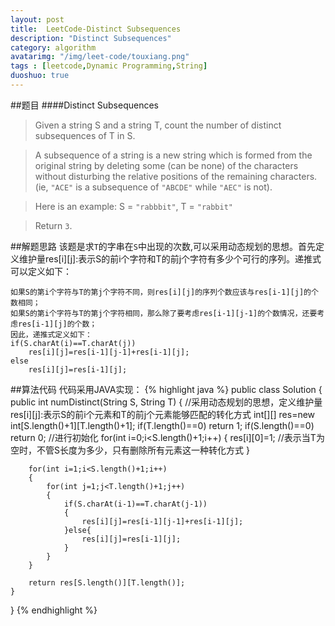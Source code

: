 ```yaml
---
layout: post
title:  LeetCode-Distinct Subsequences
description: "Distinct Subsequences"
category: algorithm
avatarimg: "/img/leet-code/touxiang.png"
tags : [leetcode,Dynamic Programming,String]
duoshuo: true
---
```

##题目
####Distinct Subsequences
>Given a string S and a string T, count the number of distinct subsequences of T in S.

>A subsequence of a string is a new string which is formed from the original string by deleting some (can be none) of the characters without disturbing the relative positions of the remaining characters. (ie, `"ACE"` is a subsequence of `"ABCDE"` while `"AEC"` is not).   

>Here is an example:
>S = `"rabbbit"`, T = `"rabbit"`

>Return `3`.

<!-- more -->
	
##解题思路
该题是求`T`的字串在`S`中出现的次数,可以采用动态规划的思想。首先定义维护量res[i][j]:表示S的前i个字符和T的前j个字符有多少个可行的序列。递推式可以定义如下：

	如果S的第i个字符与T的第j个字符不同，则res[i][j]的序列个数应该与res[i-1][j]的个数相同；
	如果S的第i个字符与T的第j个字符相同，那么除了要考虑res[i-1][j-1]的个数情况，还要考虑res[i-1][j]的个数；
	因此，递推式定义如下：
	if(S.charAt(i)==T.charAt(j))
		res[i][j]=res[i-1][j-1]+res[i-1][j];
	else
		res[i][j]=res[i-1][j];

##算法代码
代码采用JAVA实现： 
{% highlight java %}
public class Solution {
    public int numDistinct(String S, String T) {
        //采用动态规划的思想，定义维护量res[i][j]:表示S的前i个元素和T的前j个元素能够匹配的转化方式
        int[][] res=new int[S.length()+1][T.length()+1];
        if(T.length()==0)
        	return 1;
        if(S.length()==0)
        	return 0;
        //进行初始化
        for(int i=0;i<S.length()+1;i++)
        {
        	res[i][0]=1; //表示当T为空时，不管S长度为多少，只有删除所有元素这一种转化方式
        }

        for(int i=1;i<S.length()+1;i++)
        {
        	for(int j=1;j<T.length()+1;j++)
        	{
        		if(S.charAt(i-1)==T.charAt(j-1))
        		{
        			res[i][j]=res[i-1][j-1]+res[i-1][j];
        		}else{
        			res[i][j]=res[i-1][j];
        		}
        	}
        }

        return res[S.length()][T.length()];
    }
}
{% endhighlight %}








